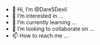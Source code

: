 - 👋 Hi, I’m @Dare5Devil
- 👀 I’m interested in ...
- 🌱 I’m currently learning ...
- 💞️ I’m looking to collaborate on ...
- 📫 How to reach me ...

<!---
Dare5Devil/Dare5Devil is a ✨ special ✨ repository because its `README.md` (this file) appears on your GitHub profile.
You can click the Preview link to take a look at your changes.
--->
